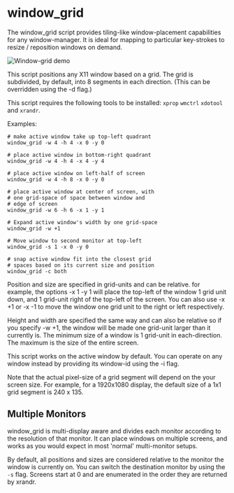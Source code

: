 # window_grid

The window_grid script provides tiling-like window-placement 
capabilities for any window-manager. It is ideal for mapping 
to particular key-strokes to resize / reposition windows
on demand. 

![Window-grid demo](/screenshot/window-grid.gif)

This script positions any X11 window based on a grid. 
The grid is subdivided, by default, into 8 segments in 
each direction. (This can be overridden using the -d flag.)

This script requires the following tools to be installed:
`xprop` `wmctrl` `xdotool` and `xrandr`.  

Examples:

    # make active window take up top-left quadrant
    window_grid -w 4 -h 4 -x 0 -y 0
    
    # place active window in bottom-right quadrant
    window_grid -w 4 -h 4 -x 4 -y 4

    # place active window on left-half of screen
    window_grid -w 4 -h 8 -x 0 -y 0

    # place active window at center of screen, with 
    # one grid-space of space between window and 
    # edge of screen
    window_grid -w 6 -h 6 -x 1 -y 1

    # Expand active window's width by one grid-space
    window_grid -w +1

    # Move window to second monitor at top-left
    window_grid -s 1 -x 0 -y 0

    # snap active window fit into the closest grid
    # spaces based on its current size and position
    window_grid -c both

Position and size are specified in grid-units and can be relative.
for example, the options -x 1 -y 1 will place the top-left of the
window 1 grid unit down, and 1 grid-unit right of the top-left of
the screen.  You can also use -x +1 or -x -1 to move the window
one grid unit to the right or left respectively.

Height and width are specified the same way and can also be relative
so if you specify -w +1, the window will be made one grid-unit larger
than it currently is.  The minimum size of a window is 1 grid-unit
in each-direction.  The maximum is the size of the entire screen.

This script works on the active window by default. You can operate
on any window instead by providing its window-id using the -i flag. 

Note that the actual pixel-size of a grid segment will depend on the
your screen size.  For example, for a 1920x1080 display, the default
size of a 1x1 grid segment is 240 x 135. 

## Multiple Monitors

window_grid is multi-display aware and divides each monitor
according to the resolution of that monitor. It can place windows
on multiple screens, and works as you would expect in most 'normal' 
multi-monitor setups.

By default, all positions and sizes are considered relative to the 
monitor the window is currently on. You can switch the 
destination monitor by using the `-s` flag. Screens start at 0 
and are enumerated in the order they are returned by xrandr.
